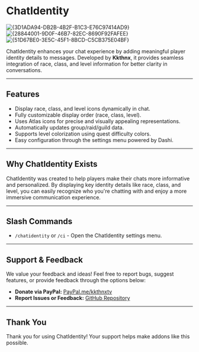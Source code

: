 # ChatIdentity

![{3D1ADA94-DB2B-4B2F-B1C3-E76C97414AD9}](https://github.com/user-attachments/assets/4240fa4d-ee38-4a49-a63d-4ff1f4f63470)   
![{28844001-9D0F-46B7-82EC-8690F92FAFEE}](https://github.com/user-attachments/assets/4181e073-1207-460b-a075-204608e9ac12)   
![{51D67BE0-3E5C-45F1-8BCD-C5CB375E04BF}](https://github.com/user-attachments/assets/96ad1ae8-5523-4d00-8bae-b7277ddf5e40)

ChatIdentity enhances your chat experience by adding meaningful player identity details to messages. Developed by **Kkthnx**, it provides seamless integration of race, class, and level information for better clarity in conversations.

---

## Features

- Display race, class, and level icons dynamically in chat.
- Fully customizable display order (race, class, level).
- Uses Atlas icons for precise and visually appealing representations.
- Automatically updates group/raid/guild data.
- Supports level colorization using quest difficulty colors.
- Easy configuration through the settings menu powered by Dashi.

---

## Why ChatIdentity Exists

ChatIdentity was created to help players make their chats more informative and personalized. By displaying key identity details like race, class, and level, you can easily recognize who you're chatting with and enjoy a more immersive communication experience.

---

## Slash Commands

- `/chatidentity` or `/ci` - Open the ChatIdentity settings menu.

---

## Support & Feedback

We value your feedback and ideas! Feel free to report bugs, suggest features, or provide feedback through the options below:

- **Donate via PayPal:** [PayPal.me/kkthnxtv](https://www.paypal.com/paypalme/kkthnxtv)
- **Report Issues or Feedback:** [GitHub Repository](https://github.com/Kkthnx-Wow/ChatIdentity)

---

## Thank You

Thank you for using ChatIdentity! Your support helps make addons like this possible.
